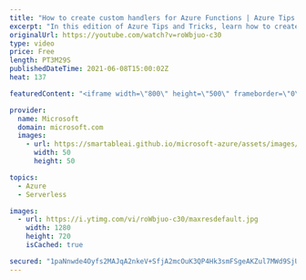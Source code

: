 ```yaml
---
title: "How to create custom handlers for Azure Functions | Azure Tips and Tricks"
excerpt: "In this edition of Azure Tips and Tricks, learn how to create custom handlers for Microsoft Azure Functions.   For more tips and tricks, visit: https://aka.ms/azuretipsandtricks  Get started with 12 months of free services and $200 USD in credit.  Create your free account today with Microsoft Azure:"
originalUrl: https://youtube.com/watch?v=roWbjuo-c30
type: video
price: Free
length: PT3M29S
publishedDateTime: 2021-06-08T15:00:02Z
heat: 137

featuredContent: "<iframe width=\"800\" height=\"500\" frameborder=\"0\" src=\"https://www.youtube.com/embed/roWbjuo-c30\" allow=\"accelerometer; autoplay; encrypted-media; gyroscope; picture-in-picture\" allowfullscreen></iframe>"

provider:
  name: Microsoft
  domain: microsoft.com
  images:
    - url: https://smartableai.github.io/microsoft-azure/assets/images/organizations/microsoft.com-50x50.jpg
      width: 50
      height: 50

topics:
  - Azure
  - Serverless

images:
  - url: https://i.ytimg.com/vi/roWbjuo-c30/maxresdefault.jpg
    width: 1280
    height: 720
    isCached: true

secured: "1paNnwde4Oyfs2MAJqA2nkeV+SfjA2mcOuK3QP4Hk3smFSgeAKZul7MWd9SjUERbUSccb4gMPjTCzm59vFpX1EG+SFqAqEkgUK9uK5Q/SoBzqshHYK5nYHM+ujauzyUGHJ9NJjvymQ15NAw2/QsOziqZetytk82y2SBuO+ZjH7TuWtRXvA3rwgTT8ik+gTjpUJGvcYeo+yc9snGNIRozjqXhQDUr95Bdo5HUfi+DHyfgYbrc6rinDODkchChSL0jnc/sB3sqEM/1j1ZkFcc/e45qIJjn68u3/FY6tun93cQSgnJ7w6pYNkzVkOzeAU2+ve6zvS+d3Asxvw6KXgUFPa+gD22YP/Ndd9vBtjCxHTqgDfdUcg3YAj3WC6CUgEb79w8BfPKaG7qkUsA89rRyORahd1xnzrabDI5l7jXIqkg=;Un0V2Oc4G3K6iK76yzub0w=="
---
```


